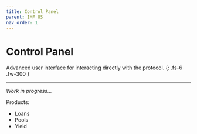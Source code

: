 ```yaml
---
title: Control Panel
parent: IMF OS
nav_order: 1
---
```


# Control Panel

Advanced user interface for interacting directly with the protocol.
{: .fs-6 .fw-300 }

---

*Work in progress...*

Products:

- Loans
- Pools
- Yield
